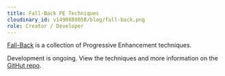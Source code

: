 ```yaml
---
title: Fall-Back PE Techniques
cloudinary_id: v1490888058/blog/fall-back.png
role: Creator / Developer
---
```


[Fall-Back](https://github.com/Fall-Back) is a collection of Progressive Enhancement techniques.

Development is ongoing. View the techniques and more information on the [GitHut repo](https://github.com/Fall-Back).
